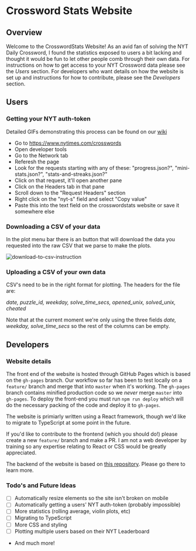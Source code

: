 # Crossword Stats Website

## Overview
Welcome to the CrosswordStats Website! As an avid fan of solving the NYT Daily Crossword, I found the statistics exposed to users a bit lacking and thought it would be fun to let other people comb through their own data. For instructions on how to get access to your NYT Crossword data please see the _Users_ section. For developers who want details on how the website is set up and instructions for how to contribute, please see the _Developers_ section.

## Users

### Getting your NYT auth-token

Detailed GIFs demonstrating this process can be found on our [wiki](https://github.com/nicwineburger/crosswordstatswebsite/wiki/Getting-Your-NYT-Auth-Token)

- Go to https://www.nytimes.com/crosswords
- Open developer tools
- Go to the Network tab
- Referesh the page
- Look for the requests starting with any of these: "progress.json?", "mini-stats.json?", "stats-and-streaks.json?"
- Click on that request, it'll open another pane
- Click on the Headers tab in that pane
- Scroll down to the "Request Headers" section
- Right click on the "nyt-s" field and select "Copy value"
- Paste this into the text field on the crosswordstats website or save it somewhere else



### Downloading a CSV of your data
In the plot menu bar there is an button that will download the data you requested into the raw CSV that we parse to make the plots. 

![download-to-csv-instruction](https://user-images.githubusercontent.com/26394153/147510308-7b1c8da3-5a8b-4b15-8ae9-6f5a6028c0f6.png)

### Uploading a CSV of your own data
CSV's need to be in the right format for plotting. The headers for the file are:

_date, puzzle_id, weekday, solve_time_secs, opened_unix, solved_unix, cheated_

Note that at the current moment we're only using the three fields _date, weekday, solve_time_secs_ so the rest of the columns can be empty. 

## Developers
### Website details
The front end of the website is hosted through GitHub Pages which is based on the `gh-pages` branch. Our workflow so far has been to test locally on a `feature/` branch and merge that into `master` when it's working. The `gh-pages` branch contains minified production code so we *never* merge `master` into `gh-pages`. To deploy the front-end you must run `npm run deploy` which will do the necessary packing of the code and deploy it to `gh-pages`. 

The website is primiarly written using a React framework, though we'd like to migrate to TypeScript at some point in the future.

If you'd like to contribute to the frontend (which you should do!) please create a new `feature/` branch and make a PR. I am not a web developer by training so any expertise relating to React or CSS would be greatly appreciated. 

The backend of the website is based on [this repository](https://github.com/nicwineburger/crossword). Please go there to learn more. 

### Todo's and Future Ideas
- [ ] Automatically resize elements so the site isn't broken on mobile
- [ ] Automatically getting a users' NYT auth-token (probably impossible)
- [ ] More statistics (rolling average, violin plots, etc)
- [ ] Migrating to TypeScript
- [ ] More CSS and styling
- [ ] Plotting multiple users based on their NYT Leaderboard
- And much more!
